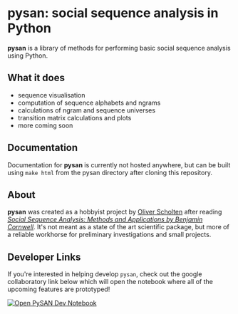 # **pysan**: social sequence analysis in Python

**pysan** is a library of methods for performing basic social sequence analysis using Python.

## What it does
- sequence visualisation
- computation of sequence alphabets and ngrams
- calculations of ngram and sequence universes
- transition matrix calculations and plots
- more coming soon

## Documentation
Documentation for **pysan** is currently not hosted anywhere, but can be built using `make html` from the pysan directory after cloning this repository.

## About
**pysan** was created as a hobbyist project by [Oliver Scholten](https://twitter.com/ojscholten) after reading *[Social Sequence Analysis: Methods and Applications by Benjamin Cornwell](https://www.cambridge.org/core/books/social-sequence-analysis/3AC786DA3C99EB8795C7271BB350CB88)*. It's not meant as a state of the art scientific package, but more of a reliable workhorse for preliminary investigations and small projects.

## Developer Links
If you're interested in helping develop `pysan`, check out the google collaboratory link below which will open the notebook where all of the upcoming features are prototyped!

[![Open PySAN Dev Notebook](https://colab.research.google.com/assets/colab-badge.svg)](https://colab.research.google.com/github/pysan-dev/pysan/blob/master/docs/notebooks/pysan_dev.ipynb)
